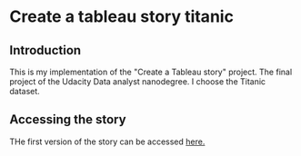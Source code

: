 # Create a tableau story titanic
## Introduction
This is my implementation of the "Create a Tableau story" project. The final project of the Udacity Data analyst nanodegree. I choose the Titanic dataset.

## Accessing the story
THe first version of the story can be accessed [here.](https://public.tableau.com/profile/charles.brands#!/vizhome/CreateATableauStoryTitanic/Story)
